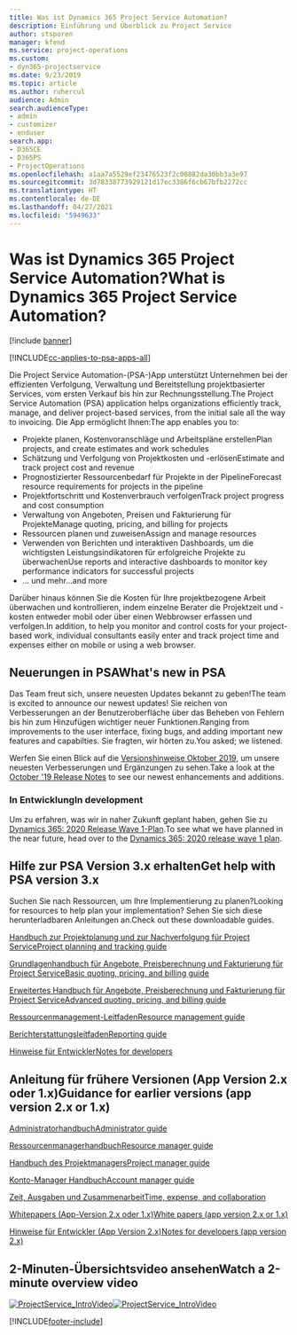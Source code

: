 ```yaml
---
title: Was ist Dynamics 365 Project Service Automation?
description: Einführung und Überblick zu Project Service
author: stsporen
manager: kfend
ms.service: project-operations
ms.custom:
- dyn365-projectservice
ms.date: 9/23/2019
ms.topic: article
ms.author: ruhercul
audience: Admin
search.audienceType:
- admin
- customizer
- enduser
search.app:
- D365CE
- D365PS
- ProjectOperations
ms.openlocfilehash: a1aa7a5529ef23476523f2c00882da30bb3a3e97
ms.sourcegitcommit: 3d78338773929121d17ec3386f6cb67bfb2272cc
ms.translationtype: HT
ms.contentlocale: de-DE
ms.lasthandoff: 04/27/2021
ms.locfileid: "5949633"
---
```

# <a name="what-is-dynamics-365-project-service-automation"></a><span data-ttu-id="621a2-103">Was ist Dynamics 365 Project Service Automation?</span><span class="sxs-lookup"><span data-stu-id="621a2-103">What is Dynamics 365 Project Service Automation?</span></span>

[!include [banner](../includes/psa-now-project-operations.md)]

[!INCLUDE[cc-applies-to-psa-apps-all](../includes/cc-applies-to-psa-apps-all.md)]

<span data-ttu-id="621a2-104">Die Project Service Automation-(PSA-)App unterstützt Unternehmen bei der effizienten Verfolgung, Verwaltung und Bereitstellung projektbasierter Services, vom ersten Verkauf bis hin zur Rechnungsstellung.</span><span class="sxs-lookup"><span data-stu-id="621a2-104">The Project Service Automation (PSA) application helps organizations efficiently track, manage, and deliver project-based services, from the initial sale all the way to invoicing.</span></span> <span data-ttu-id="621a2-105">Die App ermöglicht Ihnen:</span><span class="sxs-lookup"><span data-stu-id="621a2-105">The app enables you to:</span></span>

- <span data-ttu-id="621a2-106">Projekte planen, Kostenvoranschläge und Arbeitspläne erstellen</span><span class="sxs-lookup"><span data-stu-id="621a2-106">Plan projects, and create estimates and work schedules</span></span>
- <span data-ttu-id="621a2-107">Schätzung und Verfolgung von Projektkosten und -erlösen</span><span class="sxs-lookup"><span data-stu-id="621a2-107">Estimate and track project cost and revenue</span></span>
- <span data-ttu-id="621a2-108">Prognostizierter Ressourcenbedarf für Projekte in der Pipeline</span><span class="sxs-lookup"><span data-stu-id="621a2-108">Forecast resource requirements for projects in the pipeline</span></span>
- <span data-ttu-id="621a2-109">Projektfortschritt und Kostenverbrauch verfolgen</span><span class="sxs-lookup"><span data-stu-id="621a2-109">Track project progress and cost consumption</span></span>
- <span data-ttu-id="621a2-110">Verwaltung von Angeboten, Preisen und Fakturierung für Projekte</span><span class="sxs-lookup"><span data-stu-id="621a2-110">Manage quoting, pricing, and billing for projects</span></span>
- <span data-ttu-id="621a2-111">Ressourcen planen und zuweisen</span><span class="sxs-lookup"><span data-stu-id="621a2-111">Assign and manage resources</span></span>
- <span data-ttu-id="621a2-112">Verwenden von Berichten und interaktiven Dashboards, um die wichtigsten Leistungsindikatoren für erfolgreiche Projekte zu überwachen</span><span class="sxs-lookup"><span data-stu-id="621a2-112">Use reports and interactive dashboards to monitor key performance indicators for successful projects</span></span>
- <span data-ttu-id="621a2-113">... und mehr</span><span class="sxs-lookup"><span data-stu-id="621a2-113">...and more</span></span>

<span data-ttu-id="621a2-114">Darüber hinaus können Sie die Kosten für Ihre projektbezogene Arbeit überwachen und kontrollieren, indem einzelne Berater die Projektzeit und -kosten entweder mobil oder über einen Webbrowser erfassen und verfolgen.</span><span class="sxs-lookup"><span data-stu-id="621a2-114">In addition, to help you monitor and control costs for your project-based work, individual consultants easily enter and track project time and expenses either on mobile or using a web browser.</span></span>

## <a name="whats-new-in-psa"></a><span data-ttu-id="621a2-115">Neuerungen in PSA</span><span class="sxs-lookup"><span data-stu-id="621a2-115">What's new in PSA</span></span>
<span data-ttu-id="621a2-116">Das Team freut sich, unsere neuesten Updates bekannt zu geben!</span><span class="sxs-lookup"><span data-stu-id="621a2-116">The team is excited to announce our newest updates!</span></span> <span data-ttu-id="621a2-117">Sie reichen von Verbesserungen an der Benutzeroberfläche über das Beheben von Fehlern bis hin zum Hinzufügen wichtiger neuer Funktionen.</span><span class="sxs-lookup"><span data-stu-id="621a2-117">Ranging from improvements to the user interface, fixing bugs, and adding important new features and capabilties.</span></span> <span data-ttu-id="621a2-118">Sie fragten, wir hörten zu.</span><span class="sxs-lookup"><span data-stu-id="621a2-118">You asked; we listened.</span></span>

<span data-ttu-id="621a2-119">Werfen Sie einen Blick auf die [Versionshinweise Oktober 2019](/dynamics365-release-plan/2019wave2/index), um unsere neuesten Verbesserungen und Ergänzungen zu sehen.</span><span class="sxs-lookup"><span data-stu-id="621a2-119">Take a look at the [October '19 Release Notes](/dynamics365-release-plan/2019wave2/index) to see our newest enhancements and additions.</span></span>

### <a name="in-development"></a><span data-ttu-id="621a2-120">In Entwicklung</span><span class="sxs-lookup"><span data-stu-id="621a2-120">In development</span></span>
<span data-ttu-id="621a2-121">Um zu erfahren, was wir in naher Zukunft geplant haben, gehen Sie zu [Dynamics 365: 2020 Release Wave 1-Plan](/dynamics365-release-plan/2020wave1/index).</span><span class="sxs-lookup"><span data-stu-id="621a2-121">To see what we have planned in the near future, head over to the [Dynamics 365: 2020 release wave 1 plan](/dynamics365-release-plan/2020wave1/index).</span></span>

## <a name="get-help-with-psa-version-3x"></a><span data-ttu-id="621a2-122">Hilfe zur PSA Version 3.x erhalten</span><span class="sxs-lookup"><span data-stu-id="621a2-122">Get help with PSA version 3.x</span></span>
<span data-ttu-id="621a2-123">Suchen Sie nach Ressourcen, um Ihre Implementierung zu planen?</span><span class="sxs-lookup"><span data-stu-id="621a2-123">Looking for resources to help plan your implementation?</span></span> <span data-ttu-id="621a2-124">Sehen Sie sich diese herunterladbaren Anleitungen an.</span><span class="sxs-lookup"><span data-stu-id="621a2-124">Check out these downloadable guides.</span></span>

 [<span data-ttu-id="621a2-125">Handbuch zur Projektplanung und zur Nachverfolgung für Project Service</span><span class="sxs-lookup"><span data-stu-id="621a2-125">Project planning and tracking guide</span></span>](../psa/implementation-guides/project-planning-tracking.md)

 [<span data-ttu-id="621a2-126">Grundlagenhandbuch für Angebote, Preisberechnung und Fakturierung für Project Service</span><span class="sxs-lookup"><span data-stu-id="621a2-126">Basic quoting, pricing, and billing guide</span></span>](../psa/implementation-guides/begin-quoting-pricing-billing.md)

 [<span data-ttu-id="621a2-127">Erweitertes Handbuch für Angebote, Preisberechnung und Fakturierung für Project Service</span><span class="sxs-lookup"><span data-stu-id="621a2-127">Advanced quoting, pricing, and billing guide</span></span>](../psa/implementation-guides/adv-quoting-pricing-billing.md)

 [<span data-ttu-id="621a2-128">Ressourcenmanagement-Leitfaden</span><span class="sxs-lookup"><span data-stu-id="621a2-128">Resource management guide</span></span>](../psa/implementation-guides/resource-management-guide.md)

 [<span data-ttu-id="621a2-129">Berichterstattungsleitfaden</span><span class="sxs-lookup"><span data-stu-id="621a2-129">Reporting guide</span></span>](../psa/implementation-guides/reporting-guide.md)

 [<span data-ttu-id="621a2-130">Hinweise für Entwickler</span><span class="sxs-lookup"><span data-stu-id="621a2-130">Notes for developers</span></span>](../psa/developer-guides/overview-dev-notes-v3.x.md)

## <a name="guidance-for-earlier-versions-app-version-2x-or-1x"></a><span data-ttu-id="621a2-131">Anleitung für frühere Versionen (App Version 2.x oder 1.x)</span><span class="sxs-lookup"><span data-stu-id="621a2-131">Guidance for earlier versions (app version 2.x or 1.x)</span></span>
 [<span data-ttu-id="621a2-132">Administratorhandbuch</span><span class="sxs-lookup"><span data-stu-id="621a2-132">Administrator guide</span></span>](../psa/admin-guide.md)

 [<span data-ttu-id="621a2-133">Ressourcenmanagerhandbuch</span><span class="sxs-lookup"><span data-stu-id="621a2-133">Resource manager guide</span></span>](../psa/resource-manager-guide.md)

 [<span data-ttu-id="621a2-134">Handbuch des Projektmanagers</span><span class="sxs-lookup"><span data-stu-id="621a2-134">Project manager guide</span></span>](../psa/project-manager-guide.md)

 [<span data-ttu-id="621a2-135">Konto-Manager Handbuch</span><span class="sxs-lookup"><span data-stu-id="621a2-135">Account manager guide</span></span>](../psa/account-manager-guide.md)

 [<span data-ttu-id="621a2-136">Zeit, Ausgaben und Zusammenarbeit</span><span class="sxs-lookup"><span data-stu-id="621a2-136">Time, expense, and collaboration</span></span>](../psa/time-expense-collaboration-guide.md)

 [<span data-ttu-id="621a2-137">Whitepapers (App-Version 2.x oder 1.x)</span><span class="sxs-lookup"><span data-stu-id="621a2-137">White papers (app version 2.x or 1.x)</span></span>](../psa/white-papers.md)

 [<span data-ttu-id="621a2-138">Hinweise für Entwickler (App Version 2.x)</span><span class="sxs-lookup"><span data-stu-id="621a2-138">Notes for developers (app version 2.x)</span></span>](../psa/developer-guides/add-custom-qoi-forms-v2.x.md)

 ## <a name="watch-a-2-minute-overview-video"></a><span data-ttu-id="621a2-139">2-Minuten-Übersichtsvideo ansehen</span><span class="sxs-lookup"><span data-stu-id="621a2-139">Watch a 2-minute overview video</span></span>
 <a name="heroArea"></a> <span data-ttu-id="621a2-140">[![ProjectService_IntroVideo](../psa/media/project-service-intro-video.png "ProjectService_IntroVideo")](https://go.microsoft.com/fwlink/p/?LinkId=799457)</span><span class="sxs-lookup"><span data-stu-id="621a2-140">[![ProjectService_IntroVideo](../psa/media/project-service-intro-video.png "ProjectService_IntroVideo")](https://go.microsoft.com/fwlink/p/?LinkId=799457)</span></span>




[!INCLUDE[footer-include](../includes/footer-banner.md)]